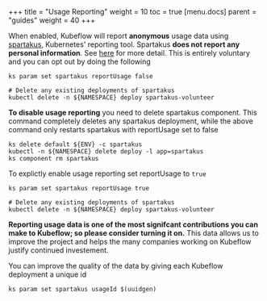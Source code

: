 +++
title = "Usage Reporting"
weight = 10
toc = true
[menu.docs]
  parent = "guides"
  weight = 40
+++

When enabled, Kubeflow will report **anonymous** usage data using [spartakus](https://github.com/kubernetes-incubator/spartakus), Kubernetes' reporting tool. Spartakus **does not report any personal information**. See [here](https://github.com/kubernetes-incubator/spartakus) for more detail.
This is entirely voluntary and you can opt out by doing the following

```
ks param set spartakus reportUsage false

# Delete any existing deployments of spartakus
kubectl delete -n ${NAMESPACE} deploy spartakus-volunteer
```

**To disable usage reporting** you need to delete spartakus component. 
This command completely deletes any spartakus deployment, while the above 
command only restarts spartakus with reportUsage set to false

```
ks delete default ${ENV} -c spartakus
kubectl -n ${NAMESPACE} delete deploy -l app=spartakus
ks component rm spartakus
```


To explictly enable usage reporting set reportUsage to `true`

```
ks param set spartakus reportUsage true

# Delete any existing deployments of spartakus
kubectl delete -n ${NAMESPACE} deploy spartakus-volunteer
```

**Reporting usage data is one of the most signifcant contributions you can make to Kubeflow; so please consider turning it on.** This data
allows us to improve the project and helps the many companies working on Kubeflow justify continued investement.

You can improve the quality of the data by giving each Kubeflow deployment a unique id

```
ks param set spartakus usageId $(uuidgen)
```
